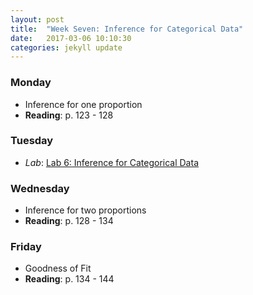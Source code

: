 ```yaml
---
layout: post
title:  "Week Seven: Inference for Categorical Data"
date:   2017-03-06 10:10:30
categories: jekyll update
---
```


### Monday
- Inference for one proportion
- **Reading**: p. 123 - 128

### Tuesday
- *Lab*: <a href = "{{ site.baseurl }}/assets/week-07/inf_for_categorical_data.Rmd" target = "_blank">Lab 6: Inference for Categorical Data</a>

### Wednesday
- Inference for two proportions
- **Reading**: p. 128 - 134

### Friday
- Goodness of Fit
- **Reading**: p. 134 - 144